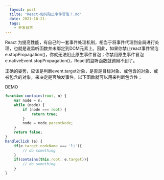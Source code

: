 ```yaml
---
  layout: post
  tilte: "React-如何阻止事件冒泡？.md"
  date: 2021-10-21-
  tags: 
    - 开发日常
---
```

  React 为提高性能，有自己的一套事件处理机制，相当于将事件代理到全局进行处理，也就是说监听函数并未绑定到DOM元素上。因此，如果你禁止react事件冒泡e.stopPropagation()，你就无法阻止原生事件冒泡；你禁用原生事件冒泡e.nativeEvent.stopPropagation()，React的监听函数就调用不到了。

正确的姿势，应该是判断event.target对象，是否是目标对象、或包含的对象、或被包含的对象，来决定是否触发事件。以下函数就可以用来判断包含性：

DEMO

```js
function contains(root, n) {
    var node = n;
    while (node) {
        if (node === root) {
            return true;
        }
        node = node.parentNode;
    }
    return false;
}
handleClick (e) {
    if(e.target.nodeName === 'li'){
        // do something
    }
    if(contains(this.root, e.target)){
        // do something
    }
}
```

